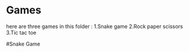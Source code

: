 # Games
here are three games in this folder :
1.Snake game 
2.Rock paper scissors
3.Tic tac toe

#Snake Game 
